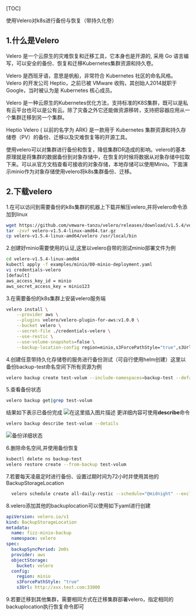 [TOC]

使用Velero对k8s进行备份与恢复（带持久化卷）

## 1.什么是Velero

Velero 是一个云原生的灾难恢复和迁移工具，它本身也是开源的, 采用 Go 语言编写，可以安全的备份、恢复和迁移Kubernetes集群资源和持久卷。

Velero 是西班牙语，意思是帆船，非常符合 Kubernetes 社区的命名风格。Velero 的开发公司 Heptio，之前已被 VMware 收购，其创始人2014就职于Google，当时被认为是 Kubernetes 核心成员。

Velero 是一种云原生的Kubernetes优化方法，支持标准的K8S集群，既可以是私有云平台也可以是公有云。除了灾备之外它还能做资源移转，支持把容器应用从一个集群迁移到另一个集群。

Heptio Velero ( 以前的名字为 ARK) 是一款用于 Kubernetes 集群资源和持久存储卷（PV）的备份、迁移以及灾难恢复等的开源工具。

使用velero可以对集群进行备份和恢复，降低集群DR造成的影响。velero的基本原理就是将集群的数据备份到对象存储中，在恢复的时候将数据从对象存储中拉取下来。可以从官方文档查看可接收的对象存储，本地存储可以使用Minio。下面演示minio作为对象存储使用velero将k8s集群备份、迁移。

## 2.下载velero
1.在可以访问到需要备份的k8s集群的机器上下载并解压velero,并将velero命令添加到linux
```bash
wget https://github.com/vmware-tanzu/velero/releases/download/v1.5.4/velero-v1.5.4-linux-amd64.tar.gz
tar -zxvf velero-v1.5.4-linux-amd64.tar.gz
cp velero-v1.5.4-linux-amd64/velero /usr/local/bin
```
2.创建好minio需要使用的认证,这里以velero自带的测试minio部署文件为例
```bash
cd velero-v1.5.4-linux-amd64
kubectl apply -f examples/minio/00-minio-deployment.yaml
vi credentials-velero
[default]
aws_access_key_id = minio
aws_secret_access_key = minio123
```

3.在需要备份的k8s集群上安装velero服务端
```bash
velero install \
    --provider aws \
    --plugins velero/velero-plugin-for-aws:v1.0.0 \
    --bucket velero \
    --secret-file ./credentials-velero \
    --use-restic \
    --use-volume-snapshots=false \
    --backup-location-config region=minio,s3ForcePathStyle="true",s3Url=http://minio.velero.svc:9000 
```
4.创建任意带持久化存储卷的服务进行备份测试（可自行使用helm创建）这里以备份backup-test命名空间下所有资源为例

```bash
velero backup create test-volum --include-namespaces=backup-test --default-volumes-to-restic
```
5.查看备份状态

```bash
velero backup get|grep test-volum
```
结果如下表示已备份完成
![在这里插入图片描述](https://img-blog.csdnimg.cn/20210410110858271.png)
更详细内容可使用**describe**命令

```bash
velero backup describe test-volum --details
```
![备份详细状态](https://img-blog.csdnimg.cn/20210410111425541.png?x-oss-process=image/watermark,type_ZmFuZ3poZW5naGVpdGk,shadow_10,text_aHR0cHM6Ly9ibG9nLmNzZG4ubmV0L0ZpenpYMQ==,size_16,color_FFFFFF,t_70)


6.删除命名空间,并使用备份恢复
```bash
kubectl delete ns backup-test
velero restore create --from-backup test-volum
```
7.若要每天凌晨定时进行备份、设置过期时间为72小时并使用其他的BackupStorageLocation
```bash
  velero schedule create all-daily-restic --schedule="@midnight" --exclude-namespaces kube-system,back-test,velero --default-volumes-to-restic --ttl=72h --storage-location fizz-minio-backup
```
8.velero添加其他的backuplocation可以使用如下yaml进行创建

```yaml
apiVersion: velero.io/v1
kind: BackupStorageLocation
metadata:
  name: fizz-minio-backup
  namespace: velero
spec:
  backupSyncPeriod: 2m0s
  provider: aws
  objectStorage:
    bucket: velero
  config:
    region: minio
    s3ForcePathStyle: "true"
    s3Url: http://xxx.test.com:33000
```
9.若要迁移到其他集群，需要相同方式在迁移集群部署velero，指定相同的backuplocation执行恢复命令即可